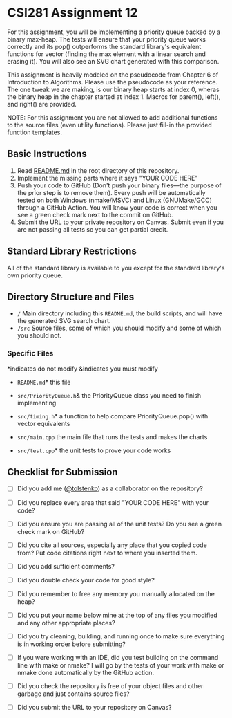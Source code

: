 # CSI281 Assignment 12

For this assignment, you will be implementing a priority queue backed by a binary max-heap. The tests will ensure that your priority queue works correctly and its pop() outperforms the standard library's equivalent functions for vector (finding the max element with a linear search and erasing it). You will also see an SVG chart generated with this comparison.

This assignment is heavily modeled on the pseudocode from Chapter 6 of Introduction to Algorithms. Please use the pseudocode as your reference. The one tweak we are making, is our binary heap starts at index 0, wheras the binary heap in the chapter started at index 1. Macros for parent(), left(), and right() are provided.

NOTE: For this assignment you are not allowed to add additional functions to the source files (even utility functions). Please just fill-in the provided function templates.

## Basic Instructions

1. Read [README.md](../README.md) in the root directory of this repository.
2. Implement the missing parts where it says "YOUR CODE HERE"
3. Push your code to GitHub (Don't push your binary files—the purpose of the prior step is to remove them). Every push will be automatically tested on both Windows (nmake/MSVC) and Linux (GNUMake/GCC) through a GitHub Action. You will know your code is correct when you see a green check mark next to the commit on GitHub.
4. Submit the URL to your private repository on Canvas. Submit even if you are not passing all tests so you can get partial credit.

## Standard Library Restrictions

All of the standard library is available to you except for the standard library's own priority queue.

## Directory Structure and Files

- `/` Main directory including this `README.md`, the build scripts, and will have the generated SVG search chart.
- `/src` Source files, some of which you should modify and some of which you should not.

### Specific Files

*indicates do not modify
&indicates you must modify

- `README.md`* this file

- `src/PriorityQueue.h`& the PriorityQueue class you need to finish implementing
- `src/timing.h`* a function to help compare PriorityQueue.pop() with vector equivalents
- `src/main.cpp` the main file that runs the tests and makes the charts
- `src/test.cpp`* the unit tests to prove your code works

## Checklist for Submission

- [ ] Did you add me ([@tolstenko](https://github.com/tolstenko)) as a collaborator on the repository?
- [ ] Did you replace every area that said "YOUR CODE HERE" with your code?
- [ ] Did you ensure you are passing all of the unit tests? Do you see a green check mark on GitHub?
- [ ] Did you cite all sources, especially any place that you copied code from? Put code citations right next to where you inserted them.
- [ ] Did you add sufficient comments?
- [ ] Did you double check your code for good style?
- [ ] Did you remember to free any memory you manually allocated on the heap?
- [ ] Did you put your name below mine at the top of any files you modified and any other appropriate places?
- [ ] Did you try cleaning, building, and running once to make sure everything is in working order before submitting?
- [ ] If you were working with an IDE, did you test building on the command line with make or nmake? I will go by the tests of your work with make or nmake done automatically by the GitHub action.
- [ ] Did you check the repository is free of your object files and other garbage and just contains source files?
- [ ] Did you submit the URL to your repository on Canvas?

